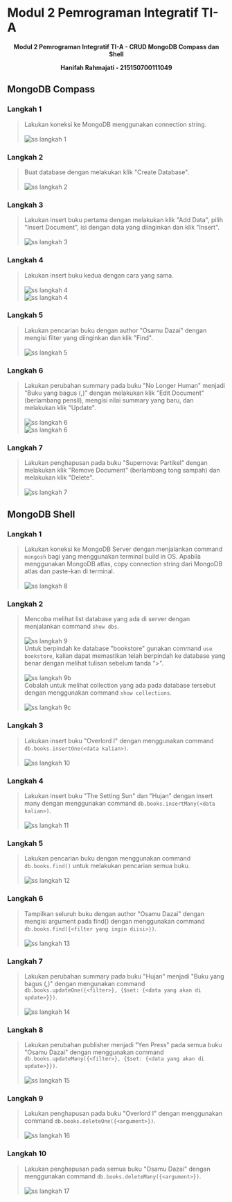 # Modul 2 Pemrograman Integratif TI-A

<div align="center">
<strong><p>Modul 2 Pemrograman Integratif TI-A - CRUD MongoDB Compass dan Shell</p></strong>
<strong><p>Hanifah Rahmajati - 215150700111049</p></strong>
</div>  
  
## MongoDB Compass
### Langkah 1
> Lakukan koneksi ke MongoDB menggunakan connection string. <br /><br />
>![ss langkah 1](../Screenshot/Modul2/ss1.png)  

### Langkah 2
> Buat database dengan melakukan klik "Create Database". <br /><br />
>![ss langkah 2](../Screenshot/Modul2/ss2.png)  

### Langkah 3
> Lakukan insert buku pertama dengan melakukan klik "Add Data", pilih "Insert Document", isi dengan data yang diinginkan dan klik "Insert". <br /><br />
>![ss langkah 3](../Screenshot/Modul2/ss3.png)  

### Langkah 4
> Lakukan insert buku kedua dengan cara yang sama. <br /><br />
>![ss langkah 4](../Screenshot/Modul2/ss4.png)  
>![ss langkah 4](../Screenshot/Modul2/ss4b.png)  

### Langkah 5
> Lakukan pencarian buku dengan author "Osamu Dazai" dengan mengisi filter yang diinginkan dan klik "Find". <br /><br />
>![ss langkah 5](../Screenshot/Modul2/ss5.png)  

### Langkah 6
> Lakukan perubahan summary pada buku "No Longer Human" menjadi "Buku yang bagus (<NAMA>,<NIM>)" dengan melakukan klik "Edit Document" (berlambang pensil), mengisi nilai summary yang baru, dan melakukan klik "Update". <br /><br />
>![ss langkah 6](../Screenshot/Modul2/ss6.png)  
>![ss langkah 6](../Screenshot/Modul2/ss6b.png)  

### Langkah 7
> Lakukan penghapusan pada buku "Supernova: Partikel" dengan melakukan klik "Remove Document" (berlambang tong sampah) dan melakukan klik "Delete". <br /><br />
>![ss langkah 7](../Screenshot/Modul2/ss7.png)  

## MongoDB Shell
### Langkah 1
> Lakukan koneksi ke MongoDB Server dengan menjalankan command ```mongosh``` bagi yang menggunakan terminal build in OS. Apabila menggunakan MongoDB atlas, copy connection string dari MongoDB atlas dan paste-kan di terminal. <br /><br />
>![ss langkah 8](../Screenshot/Modul2/ss8.png)  

### Langkah 2
> Mencoba melihat list database yang ada di server dengan menjalankan command ```show dbs```. <br /><br />
>![ss langkah 9](../Screenshot/Modul2/ss9.png)  
> Untuk berpindah ke database "bookstore" gunakan command ```use bookstore```, kalian dapat memastikan telah berpindah ke database yang benar dengan melihat tulisan sebelum tanda ">". <br /><br />
>![ss langkah 9b](../Screenshot/Modul2/ss9b.png)  
> Cobalah untuk melihat collection yang ada pada database tersebut dengan menggunakan command ```show collections```. <br /><br />
>![ss langkah 9c](../Screenshot/Modul2/ss9c.png)  

### Langkah 3
> Lakukan insert buku "Overlord I" dengan menggunakan command ```db.books.insertOne(<data kalian>)```. <br /><br />
>![ss langkah 10](../Screenshot/Modul2/ss10.png)  

### Langkah 4
> Lakukan insert buku "The Setting Sun" dan "Hujan" dengan insert many dengan menggunakan command ```db.books.insertMany(<data kalian>)```. <br /><br />
>![ss langkah 11](../Screenshot/Modul2/ss11.png)  

### Langkah 5
> Lakukan pencarian buku dengan menggunakan command ```db.books.find()``` untuk melakukan pencarian semua buku. <br /><br />
>![ss langkah 12](../Screenshot/Modul2/ss12.png)  

### Langkah 6
> Tampilkan seluruh buku dengan author "Osamu Dazai" dengan mengisi argument pada find() dengan menggunakan command ```db.books.find({<filter yang ingin diisi>})```. <br /><br />
>![ss langkah 13](../Screenshot/Modul2/ss13.png)  

### Langkah 7
> Lakukan perubahan summary pada buku "Hujan" menjadi "Buku yang bagus (<NAMA>,<NIM>)" dengan mengunakan command ```db.books.updateOne({<filter>}, {$set: {<data yang akan di update>}})```. <br /><br />
>![ss langkah 14](../Screenshot/Modul2/ss14.png)  

### Langkah 8
> Lakukan perubahan publisher menjadi "Yen Press" pada semua buku "Osamu Dazai" dengan menggunakan command ```db.books.updateMany({<filter>}, {$set: {<data yang akan di update>}})```. <br /><br />
>![ss langkah 15](../Screenshot/Modul2/ss15.png)  

### Langkah 9
> Lakukan penghapusan pada buku "Overlord I" dengan menggunakan command ```db.books.deleteOne({<argument>})```. <br /><br />
>![ss langkah 16](../Screenshot/Modul2/ss16.png)  

### Langkah 10
> Lakukan penghapusan pada semua buku "Osamu Dazai" dengan menggunakan command ```db.books.deleteMany({<argument>})```. <br /><br />
>![ss langkah 17](../Screenshot/Modul2/ss17.png)  